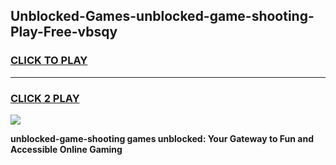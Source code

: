 
## Unblocked-Games-unblocked-game-shooting-Play-Free-vbsqy
<h3>
<a href="https://premium76.site?title=unblocked-game-shooting&ref=23A">CLICK TO PLAY</a></h3>
<hr>

<h3>
<a href="https://premium76.site?title=unblocked-game-shooting&ref=23A">CLICK 2 PLAY</a>
  
</h3>

<a href="https://premium76.site?title=unblocked-game-shooting&ref=23A"><img src="https://clearcache.store/games.png"></a>


**unblocked-game-shooting games unblocked: Your Gateway to Fun and Accessible Online Gaming**
